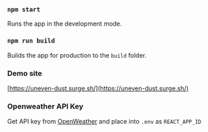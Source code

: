### `npm start`

Runs the app in the development mode.

### `npm run build`

Builds the app for production to the `build` folder.<br>

### Demo site

[https://uneven-dust.surge.sh/](https://uneven-dust.surge.sh/)

### Openweather API Key

Get API key from [OpenWeather](https://openweathermap.org/api) and place into `.env` as `REACT_APP_ID`